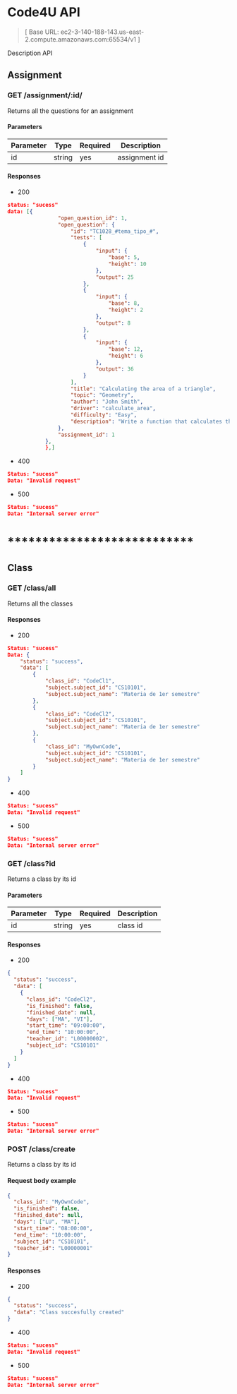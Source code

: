 # Code4U API

> [ Base URL: ec2-3-140-188-143.us-east-2.compute.amazonaws.com:65534/v1 ]

Description API

## Assignment

### GET /assignment/:id/

Returns all the questions for an assignment

#### Parameters

| Parameter | Type   | Required | Description   |
| --------- | ------ | -------- | ------------- |
| id        | string | yes      | assignment id |

#### Responses

- 200

```json
status: "sucess"
data: [{
                "open_question_id": 1,
                "open_question": {
                    "id": "TC1028_#tema_tipo_#",
                    "tests": [
                        {
                            "input": {
                                "base": 5,
                                "height": 10
                            },
                            "output": 25
                        },
                        {
                            "input": {
                                "base": 8,
                                "height": 2
                            },
                            "output": 8
                        },
                        {
                            "input": {
                                "base": 12,
                                "height": 6
                            },
                            "output": 36
                        }
                    ],
                    "title": "Calculating the area of a triangle",
                    "topic": "Geometry",
                    "author": "John Smith",
                    "driver": "calculate_area",
                    "difficulty": "Easy",
                    "description": "Write a function that calculates the area of a triangle given its base and height."
                },
                "assignment_id": 1
            },
            },]
```

- 400

```json
Status: "sucess"
Data: "Invalid request"
```

- 500

```json
Status: "sucess"
Data: "Internal server error"
```

# **\*\*\*\***\*\*\*\***\*\*\*\***\*\*\***\*\*\*\***\*\*\*\***\*\*\*\***

## Class

### GET /class/all

Returns all the classes

#### Responses

- 200

```json
Status: "sucess"
Data: {
    "status": "success",
    "data": [
        {
            "class_id": "CodeCl1",
            "subject.subject_id": "CS10101",
            "subject.subject_name": "Materia de 1er semestre"
        },
        {
            "class_id": "CodeCl2",
            "subject.subject_id": "CS10101",
            "subject.subject_name": "Materia de 1er semestre"
        },
        {
            "class_id": "MyOwnCode",
            "subject.subject_id": "CS10101",
            "subject.subject_name": "Materia de 1er semestre"
        }
    ]
}
```

- 400

```json
Status: "sucess"
Data: "Invalid request"
```

- 500

```json
Status: "sucess"
Data: "Internal server error"
```

### GET /class?id

Returns a class by its id

#### Parameters

| Parameter | Type   | Required | Description |
| --------- | ------ | -------- | ----------- |
| id        | string | yes      | class id    |

#### Responses

- 200

```json
{
  "status": "success",
  "data": [
    {
      "class_id": "CodeCl2",
      "is_finished": false,
      "finished_date": null,
      "days": ["MA", "VI"],
      "start_time": "09:00:00",
      "end_time": "10:00:00",
      "teacher_id": "L00000002",
      "subject_id": "CS10101"
    }
  ]
}
```

- 400

```json
Status: "sucess"
Data: "Invalid request"
```

- 500

```json
Status: "sucess"
Data: "Internal server error"
```

### POST /class/create

Returns a class by its id

#### Request body example

```json
{
  "class_id": "MyOwnCode",
  "is_finished": false,
  "finished_date": null,
  "days": ["LU", "MA"],
  "start_time": "08:00:00",
  "end_time": "10:00:00",
  "subject_id": "CS10101",
  "teacher_id": "L00000001"
}
```

#### Responses

- 200

```json
{
  "status": "success",
  "data": "Class succesfully created"
}
```

- 400

```json
Status: "sucess"
Data: "Invalid request"
```

- 500

```json
Status: "sucess"
Data: "Internal server error"
```
